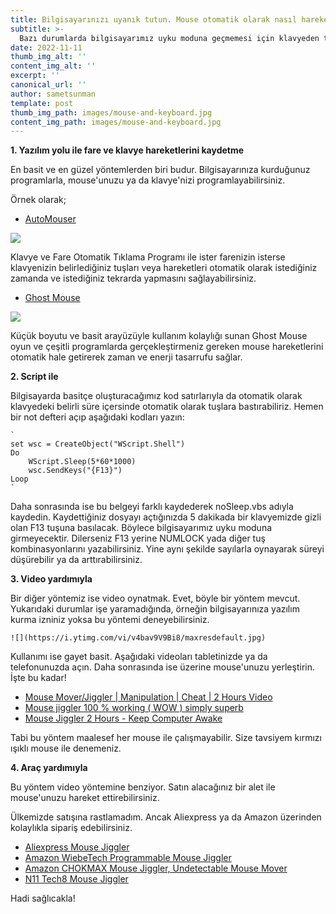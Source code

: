 ```yaml
--- 
title: Bilgisayarınızı uyanık tutun. Mouse otomatik olarak nasıl hareket ettirilir? Klavye tuşuna nasıl otomatik bastırılır? 
subtitle: >- 
  Bazı durumlarda bilgisayarımız uyku moduna geçmemesi için klavyeden tuşa basmalı ya da mouse'u hareket ettirmeliyiz. Uykuya geçme süresini bilgisayar ayarlarından değiştirebiliriz. Peki ya değiştiremediğimiz durumlarda ne yapabiliriz? 
date: 2022-11-11 
thumb_img_alt: '' 
content_img_alt: '' 
excerpt: '' 
canonical_url: '' 
author: sametsunman 
template: post 
thumb_img_path: images/mouse-and-keyboard.jpg 
content_img_path: images/mouse-and-keyboard.jpg 
---
```


**1. Yazılım yolu ile fare ve klavye hareketlerini kaydetme**

En basit ve en güzel yöntemlerden biri budur. Bilgisayarınıza kurduğunuz programlarla, mouse'unuzu ya da klavye'nizi programlayabilirsiniz.
	
Örnek olarak;
*  [AutoMouser](https://www.gezginler.net/indir/automouser.html)

![](https://www.gezginler.net/indir/resim-grafik/t_automouser-1405699871.jpg)

Klavye ve Fare Otomatik Tıklama Programı ile ister farenizin isterse klavyenizin belirlediğiniz tuşları veya hareketleri otomatik olarak istediğiniz zamanda ve istediğiniz tekrarda yapmasını sağlayabilirsiniz.
		
		
*  [Ghost Mouse](https://www.gezginler.net/indir/ghost-mouse.html)

![](https://www.gezginler.net/indir/resim-grafik/t_ghost-mouse-1400243050.jpg)


Küçük boyutu ve basit arayüzüyle kullanım kolaylığı sunan Ghost Mouse oyun ve çeşitli programlarda gerçekleştirmeniz gereken mouse hareketlerini otomatik hale getirerek zaman ve enerji tasarrufu sağlar.
		
		
		
		
**2. Script ile**

Bilgisayarda basitçe oluşturacağımız kod satırlarıyla da otomatik olarak klavyedeki belirli süre içersinde otomatik olarak tuşlara bastırabiliriz.
Hemen bir not defteri açıp aşağıdaki kodları yazın:

	`
	set wsc = CreateObject("WScript.Shell")
	Do
		WScript.Sleep(5*60*1000)
		wsc.SendKeys("{F13}")
	Loop
	`
	
Daha sonrasında ise bu belgeyi farklı kaydederek noSleep.vbs adıyla kaydedin. Kaydettiğiniz dosyayı açtığınızda 5 dakikada bir klavyemizde gizli olan F13 tuşuna basılacak. Böylece bilgisayarımız uyku moduna girmeyecektir. Dilerseniz F13 yerine NUMLOCK yada diğer tuş kombinasyonlarını yazabilirsiniz. Yine aynı şekilde sayılarla oynayarak süreyi düşürebilir ya da arttırabilirsiniz.
	
**3. Video yardımıyla**

Bir diğer yöntemiz ise video oynatmak. Evet, böyle bir yöntem mevcut. Yukarıdaki durumlar işe yaramadığında, örneğin bilgisayarınıza yazılım kurma izniniz yoksa bu yöntemi deneyebilirsiniz.
	
	![](https://i.ytimg.com/vi/v4bav9V9Bi8/maxresdefault.jpg)
	
Kullanımı ise gayet basit. Aşağıdaki videoları tabletinizde ya da telefonunuzda açın. Daha sonrasında ise üzerine mouse'unuzu yerleştirin. İşte bu kadar!
		
*  [Mouse Mover/Jiggler | Manipulation | Cheat | 2 Hours Video](https://www.youtube.com/watch?v=gVs0unbKAN4&t=12s)
*  [Mouse jiggler 100 % working ( WOW ) simply superb](https://www.youtube.com/watch?v=cYCmQBDvHlY)
*  [Mouse Jiggler 2 Hours - Keep Computer Awake](https://www.youtube.com/watch?v=S-bmhahLdEU)


Tabi bu yöntem maalesef her mouse ile çalışmayabilir. Size tavsiyem kırmızı ışıklı mouse ile denemeniz.


**4. Araç yardımıyla**

Bu yöntem video yöntemine benziyor. Satın alacağınız bir alet ile mouse'unuzu hareket ettirebilirsiniz.


[](https://c1.neweggimages.com/ProductImageCompressAll1280/ASSAD2204050E15URF6.jpg)


Ülkemizde satışına rastlamadım. Ancak Aliexpress ya da Amazon üzerinden kolaylıkla sipariş edebilirsiniz.

*  [Aliexpress Mouse Jiggler](https://tr.aliexpress.com/item/1005002536221819.html?gatewayAdapt=glo2tur)
*  [Amazon WiebeTech Programmable Mouse Jiggler](https://www.amazon.com/WiebeTech-Programmable-Mouse-Jiggler-MJ-3/dp/B00MTZY7Y4)
*  [Amazon CHOKMAX Mouse Jiggler, Undetectable Mouse Mover](https://www.amazon.com/CHOKMAX-Undetectable-Simulate-Automatic-Movement/dp/B09Z1Q66YB)
*  [N11 Tech8 Mouse Jiggler](https://www.n11.com/urun/tech8-mouse-jiggler-tespit-edilemez-yazilimsiz-mouse-pad-sanat-19630385?magaza=bonusticaret)

Hadi sağlıcakla!
